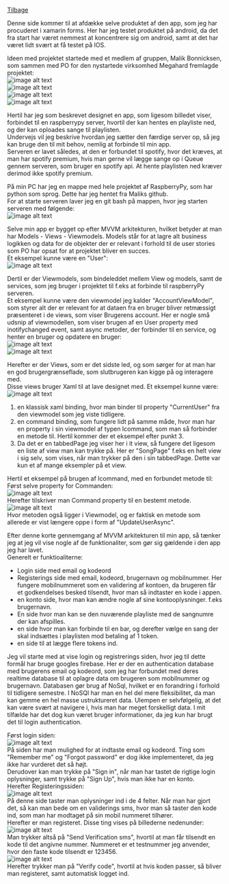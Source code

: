 [Tilbage](https://rasmustangaa.github.io/4.semester-projekt/Xamarin/)  

Denne side kommer til at afdække selve produktet af den app, som jeg har procuderet i xamarin forms. Her har jeg testet produktet på android, da det fra start har været nemmest at koncentrere sig om android, samt at det har været lidt svært at få testet på IOS.  

Ideen med projektet startede med et medlem af gruppen, Malik Bonnicksen, som sammen med PO for den nystartede virksomhed Megahard fremlagde projektet:  
![image alt text](Udklip50.PNG)  
![image alt text](Udklip51.PNG)  
![image alt text](Udklip52.PNG)  
![image alt text](Udklip53.PNG)  

Hertil har jeg som beskrevet designet en app, som ligesom billedet viser, forbindet til en raspberrypy server, hvortil der kan hentes en playliste ned, og der kan oploades sange til playlisten.  
Undervejs vil jeg beskrive hvordan jeg sætter den færdige server op, så jeg kan bruge den til mit behov, nemlig at forbinde til min app.  
Serveren er lavet således, at den er forbundet til spotify, hvor det kræves, at man har spotify premium, hvis man gerne vil lægge sange op i Queue gennem serveren, som bruger en spotify api. At hente playlisten ned kræver derimod ikke spotify premium.  

På min PC har jeg en mappe med hele projektet af RaspberryPy, som har python som sprog. Dette har jeg hentet fra Maliks github.  
For at starte serveren laver jeg en git bash på mappen, hvor jeg starten serveren med følgende:  
![image alt text](Udklip54.PNG)  

Selve min app er bygget op efter MVVM arkitekturen, hvilket betyder at man har Models - Views - Viewmodels. 
Models står for at lagre alt business logikken og data for de objekter der er relevant i forhold til de user stories som PO har opsat for at projektet bliver en succes.  
Et eksempel kunne være en "User":  
![image alt text](Udklip55.PNG)  

Dertil er der Viewmodels, som bindeleddet mellem View og models, samt de services, som jeg bruger i projektet til f.eks at forbinde til raspberryPy serveren.  
Et eksempel kunne være den viewmodel jeg kalder "AccountViewModel", som styrer alt der er relevant for at dataen fra en bruger bliver retmæssigt præsenteret i de views, som viser Brugerens account. Her er nogle små udsnip af viewmodellen, som viser brugen af en User property med inotifychanged event, samt async metoder, der forbinder til en service, og henter en bruger og opdatere en bruger:  
![image alt text](Udklip56.PNG)  
![image alt text](Udklip57.PNG)  

Herefter er der Views, som er det sidste led, og som sørger for at man har en god brugergrænseflade, som slutbrugeren kan kigge på og interagere med.  
Disse views bruger Xaml til at lave designet med. Et eksempel kunne være:  
![image alt text](Udklip58.PNG)  
1. en klassisk xaml binding, hvor man binder til property "CurrentUser" fra den viewmodel som jeg viste tidligere.  
2. en command binding, som fungere lidt på samme måde, hvor man har en property i sin viewmodel af typen Icommand, som man så forbinder en metode til. Hertil kommer der et eksempel efter punkt 3.  
3. Da det er en tabbedPage jeg viser her i it view, så fungere det ligesom en liste af view man kan trykke på. Her er "SongPage" f.eks en helt view i sig selv, som vises, når man trykker på den i sin tabbedPage. Dette var kun et af mange eksempler på et view.  

Hertil et eksempel på brugen af Icommand, med en forbundet metode til:  
Først selve property for Commanden:  
![image alt text](Udklip59.PNG)  
Herefter tilskriver man Command property til en bestemt metode.
![image alt text](Udklip60.PNG)  
Hvor metoden også ligger i Viewmodel, og er faktisk en metode som allerede er vist længere oppe i form af "UpdateUserAsync".  

Efter denne korte gennemgang af MVVM arkitekturen til min app, så tænker jeg at jeg vil vise nogle af de funktionaliter, som gør sig gældende i den app jeg har lavet.  
Generelt er funktioaliterne:  
- Login side med email og kodeord
- Registerings side med email, kodeord, brugernavn og mobilnummer. Her fungere mobilnummeret som en validering af kontoen, da brugeren får et godkendelses besked tilsendt, hvor man så indtaster en kode i appen.  
- en konto side, hvor man kan ændre nogle af sine kontooplysninger. f.eks brugernavn.  
- En side hvor man kan se den nuværende playliste med de sangnumre der kan afspilles.  
- en side hvor man kan forbinde til en bar, og derefter vælge en sang der skal indsættes i playlisten mod betaling af 1 token.  
- en side til at lægge flere tokens ind.  

Jeg vil starte med at vise login og registrerings siden, hvor jeg til dette formål har bruge googles firebase. Her er der en authentication database med brugerens email og kodeord, som jeg har forbundet med deres realtime database til at oplagre data om brugeren som mobilnummer og brugernavn. Databasen gør brug af NoSql, hvilket er en forandring i forhold til tidligere semestre. I NoSQl har man en hel del mere fleksibilitet, da man kan gemme en hel masse ustruktureret data. Ulempen er selvfølgelig, at det kan være svært at navigere i, hvis man har meget forskelligt data. I mit tilfælde har det dog kun været bruger informationer, da jeg kun har brugt det til login authentication.  

Først login siden:  
![image alt text](Udklip61.PNG)  
På siden har man mulighed for at indtaste email og kodeord.  Ting som "Remember me" og "Forgot password" er dog ikke implementeret, da jeg ikke har vurderet det så højt.  
Derudover kan man trykke på "Sign in", når man har tastet de rigtige login oplysninger, samt trykke på "Sign Up", hvis man ikke har en konto.  
Herefter Registeringssiden:  
![image alt text](Udklip62.PNG)  
På denne side taster man oplysninger ind i de 4 felter. Når man har gjort det, så kan man bede om en validerings sms, hvor man så taster den kode ind, som man har modtaget på sin mobil nummeret tilhører.  
Herefter er man registeret. Disse ting vises på billederne nedenunder:  
![image alt text](Udklip63.PNG)  
Man trykker altså på "Send Verification sms", hvortil at man får tilsendt en kode til det angivne nummer. Nummeret er et testnummer jeg anvender, hvor den faste kode tilsendt er 123456.  
![image alt text](Udklip64.PNG)  
Herefter trykker man på "Verify code", hvortil at hvis koden passer, så bliver man registeret, samt automatisk logget ind.  



